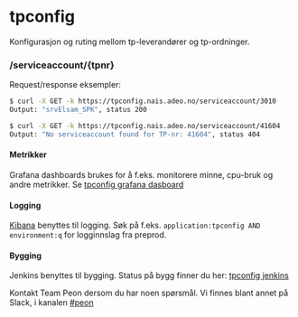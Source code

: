 # tpconfig
Konfigurasjon og ruting mellom tp-leverandører og tp-ordninger.

### /serviceaccount/{tpnr}
Request/response eksempler:
```bash
$ curl -X GET -k https://tpconfig.nais.adeo.no/serviceaccount/3010
Output: "srvElsam_SPK", status 200

$ curl -X GET -k https://tpconfig.nais.adeo.no/serviceaccount/41604
Output: "No serviceaccount found for TP-nr: 41604", status 404
```

#### Metrikker
Grafana dashboards brukes for å f.eks. monitorere minne, cpu-bruk og andre metrikker. 
Se [tpconfig grafana dasboard](https://grafana.adeo.no/d/wcmOPO0ik/tpconfig?orgId=1)

#### Logging
[Kibana](https://logs.adeo.no/app/kibana) benyttes til logging. Søk på f.eks. ```application:tpconfig AND environment:q``` for logginnslag fra preprod.

#### Bygging
Jenkins benyttes til bygging. Status på bygg finner du her: [tpconfig jenkins](https://jenkins-peon.adeo.no/job/tpconfig/)

Kontakt Team Peon dersom du har noen spørsmål. Vi finnes blant annet på Slack, i kanalen [#peon](https://nav-it.slack.com/messages/C6M80587R/)
